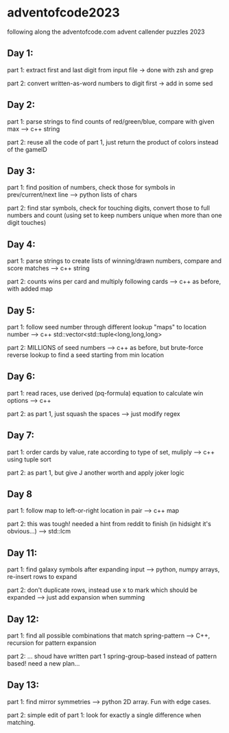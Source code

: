 
# adventofcode2023
following along the adventofcode.com advent callender puzzles 2023

## Day 1:
part 1: extract first and last digit from input file -> done with zsh and grep

part 2: convert written-as-word numbers to digit first -> add in some sed



## Day 2:
part 1: parse strings to find counts of red/green/blue, compare with given max --> c++ string 

part 2: reuse all the code of part 1, just return the product of colors instead of the gameID



## Day 3:
part 1: find position of numbers, check those for symbols in prev/current/next line --> python lists of chars

part 2: find star symbols, check for touching digits, convert those to full numbers and count (using set to keep numbers unique when more than one digit touches)


## Day 4:
part 1: parse strings to create lists of winning/drawn numbers, compare and score matches --> c++ string

part 2: counts wins per card and multiply following cards --> c++ as before, with added map


## Day 5:
part 1: follow seed number through different lookup "maps" to location number --> c++ std::vector<std::tuple<long,long,long>

part 2: MILLIONS of seed numbers --> c++ as before, but brute-force reverse lookup to find a seed starting from min location


## Day 6:
part 1: read races, use derived (pq-formula) equation to calculate win options --> c++ 

part 2: as part 1, just squash the spaces --> just modify regex


## Day 7:
part 1: order cards by value, rate according to type of set, muliply --> c++ using tuple sort

part 2: as part 1, but give J another worth and apply joker logic



## Day 8
part 1: follow map to left-or-right location in pair --> c++ map

part 2: this was tough! needed a hint from reddit to finish (in hidsight it's obvious...) --> std::lcm




## Day 11:
part 1: find galaxy symbols after expanding input --> python, numpy arrays, re-insert rows to expand

part 2: don't duplicate rows, instead use x to mark which should be expanded --> just add expansion when summing



## Day 12:
part 1: find all possible combinations that match spring-pattern --> C++, recursion for pattern expansion

part 2: ... shoud have written part 1 spring-group-based instead of pattern based! need a new plan...



## Day 13:
part 1: find mirror symmetries --> python 2D array. Fun with edge cases.

part 2: simple edit of part 1: look for exactly a single difference when matching.

